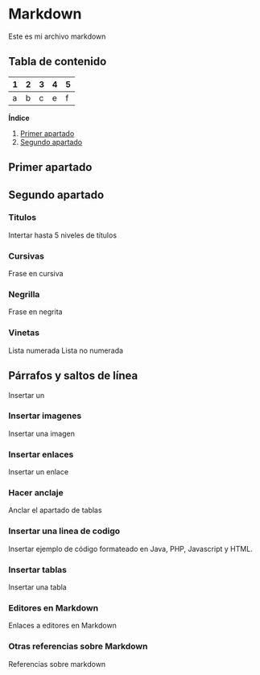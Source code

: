 
# Markdown

Este es mi archivo markdown

## Tabla de contenido

|1|2|3|4|5|
|-|-|-|-|-|
|a|b|c|e|f|

**Índice**   
1. [Primer apartado](#id1)
2. [Segundo apartado](#id2)
## Primer apartado<a name="id1"></a>
## Segundo apartado<a name="id2"></a>

### Titulos 

Intertar hasta 5 niveles de títulos 

### Cursivas

Frase en cursiva 

### Negrilla

Frase en negrita

### Vinetas

Lista numerada
Lista no numerada

## Párrafos y saltos de línea

Insertar un 

### Insertar imagenes

Insertar una imagen 

### Insertar enlaces

Insertar un enlace 

### Hacer anclaje

Anclar el apartado de tablas 

### Insertar una linea de codigo

Insertar ejemplo de código formateado en Java, PHP, Javascript y HTML. 

### Insertar tablas

Insertar una tabla 

### Editores en Markdown 

Enlaces a editores en Markdown 

### Otras referencias sobre Markdown

Referencias sobre markdown 

